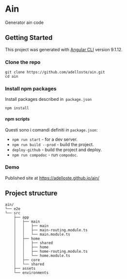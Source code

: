 # Ain

Generator ain code

## Getting Started

This project was generated with [Angular CLI](https://github.com/angular/angular-cli) version 9.1.12.

### Clone the repo

```shell
git clone https://github.com/adelloste/ain.git
cd ain
```

### Install npm packages

Install packages described in` package.json`

```shell
npm install
```

#### npm scripts

Questi sono i comandi definiti in `package.json`:

* `npm run start` - for a dev server.
* `npm run build --prod` - build the project.
* `deploy-github` - build the project and deploy.
* `npm run compodoc` - run `compodoc`.

### Demo

Published site at https://adelloste.github.io/ain/

## Project structure

```
ain/
└── e2e
└── src
    ├── app
    │   ├── main
    │   │   ├── main
    │   │   ├── main-routing.module.ts
    │   │   └── main.module.ts
    │   ├── home
    │   │   ├── shared
    │   │   ├── home
    │   │   ├── home-routing.module.ts
    │   │   └── home.module.ts
    │   ├── core
    │   └── shared
    ├── assets
    └── environments
```
